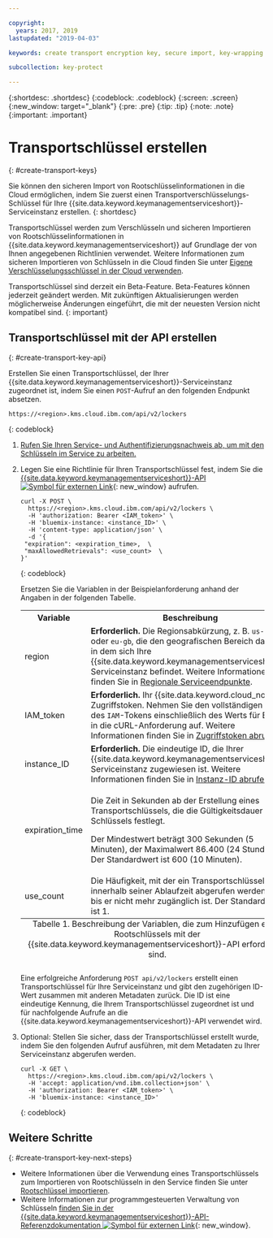 ```yaml
---

copyright:
  years: 2017, 2019
lastupdated: "2019-04-03"

keywords: create transport encryption key, secure import, key-wrapping key, transport key API examples

subcollection: key-protect

---
```


{:shortdesc: .shortdesc}
{:codeblock: .codeblock}
{:screen: .screen}
{:new_window: target="_blank"}
{:pre: .pre}
{:tip: .tip}
{:note: .note}
{:important: .important}

# Transportschlüssel erstellen
{: #create-transport-keys}

Sie können den sicheren Import von Rootschlüsselinformationen in die Cloud ermöglichen, indem Sie zuerst einen Transportverschlüsselungs-Schlüssel für Ihre {{site.data.keyword.keymanagementserviceshort}}-Serviceinstanz erstellen.
{: shortdesc}

Transportschlüssel werden zum Verschlüsseln und sicheren Importieren von Rootschlüsselinformationen in {{site.data.keyword.keymanagementserviceshort}} auf Grundlage der von Ihnen angegebenen Richtlinien verwendet. Weitere Informationen zum sicheren Importieren von Schlüsseln in die Cloud finden Sie unter [Eigene Verschlüsselungsschlüssel in der Cloud verwenden](/docs/services/key-protect/concepts?topic=key-protect-importing-keys).

Transportschlüssel sind derzeit ein Beta-Feature. Beta-Features können jederzeit geändert werden. Mit zukünftigen Aktualisierungen werden möglicherweise Änderungen eingeführt, die mit der neuesten Version nicht kompatibel sind.
{: important}

## Transportschlüssel mit der API erstellen
{: #create-transport-key-api}

Erstellen Sie einen Transportschlüssel, der Ihrer {{site.data.keyword.keymanagementserviceshort}}-Serviceinstanz zugeordnet ist, indem Sie einen `POST`-Aufruf an den folgenden Endpunkt absetzen.

```
https://<region>.kms.cloud.ibm.com/api/v2/lockers
```
{: codeblock}

1. [Rufen Sie Ihren Service- und Authentifizierungsnachweis ab, um mit den Schlüsseln im Service zu arbeiten.](/docs/services/key-protect?topic=key-protect-set-up-api)

2. Legen Sie eine Richtlinie für Ihren Transportschlüssel fest, indem Sie die [{{site.data.keyword.keymanagementserviceshort}}-API ![Symbol für externen Link](../../icons/launch-glyph.svg "Symbol für externen Link")](https://{/apidocs/key-protect){: new_window} aufrufen.

    ```cURL
    curl -X POST \
      https://<region>.kms.cloud.ibm.com/api/v2/lockers \
      -H 'authorization: Bearer <IAM_token>' \
      -H 'bluemix-instance: <instance_ID>' \
      -H 'content-type: application/json' \
      -d '{
     "expiration": <expiration_time>,  \
     "maxAllowedRetrievals": <use_count>  \
    }'
    ```
    {: codeblock}

    Ersetzen Sie die Variablen in der Beispielanforderung anhand der Angaben in der folgenden Tabelle.

      <table>
        <tr>
          <th>Variable</th>
          <th>Beschreibung</th>
        </tr>
        <tr>
          <td><varname>region</varname></td>
          <td><strong>Erforderlich.</strong> Die Regionsabkürzung, z. B. <code>us-south</code> oder <code>eu-gb</code>, die den geografischen Bereich darstellt, in dem sich Ihre {{site.data.keyword.keymanagementserviceshort}}-Serviceinstanz befindet. Weitere Informationen finden Sie in <a href="/docs/services/key-protect?topic=key-protect-regions#endpoints">Regionale Serviceendpunkte</a>.</td>
        </tr>
        <tr>
          <td><varname>IAM_token</varname></td>
          <td><strong>Erforderlich.</strong> Ihr {{site.data.keyword.cloud_notm}}-Zugriffstoken. Nehmen Sie den vollständigen Inhalt des <code>IAM</code>-Tokens einschließlich des Werts für Bearer in die cURL-Anforderung auf. Weitere Informationen finden Sie in <a href="/docs/services/key-protect?topic=key-protect-retrieve-access-token">Zugriffstoken abrufen</a>.</td>
        </tr>
        <tr>
          <td><varname>instance_ID</varname></td>
          <td><strong>Erforderlich.</strong> Die eindeutige ID, die Ihrer {{site.data.keyword.keymanagementserviceshort}}-Serviceinstanz zugewiesen ist. Weitere Informationen finden Sie in <a href="/docs/services/key-protect?topic=key-protect-retrieve-instance-ID">Instanz-ID abrufen</a>.</td>
        </tr>
        <tr>
          <td><varname>expiration_time</varname></td>
          <td>
            <p>Die Zeit in Sekunden ab der Erstellung eines Transportschlüssels, die die Gültigkeitsdauer des Schlüssels festlegt.</p>
            <p>Der Mindestwert beträgt 300 Sekunden (5 Minuten), der Maximalwert 86.400 (24 Stunden). Der Standardwert ist 600 (10 Minuten).</p>
          </td>
        </tr>
        <tr>
          <td><varname>use_count</varname></td>
          <td>Die Häufigkeit, mit der ein Transportschlüssel innerhalb seiner Ablaufzeit abgerufen werden kann, bis er nicht mehr zugänglich ist. Der Standardwert ist 1.</td>
        </tr>
          <caption style="caption-side:bottom;">Tabelle 1. Beschreibung der Variablen, die zum Hinzufügen eines Rootschlüssels mit der {{site.data.keyword.keymanagementserviceshort}}-API erforderlich sind.</caption>
      </table>

    Eine erfolgreiche Anforderung `POST api/v2/lockers` erstellt einen Transportschlüssel für Ihre Serviceinstanz und gibt den zugehörigen ID-Wert zusammen mit anderen Metadaten zurück. Die ID ist eine eindeutige Kennung, die Ihrem Transportschlüssel zugeordnet ist und für nachfolgende Aufrufe an die {{site.data.keyword.keymanagementserviceshort}}-API verwendet wird.

3. Optional: Stellen Sie sicher, dass der Transportschlüssel erstellt wurde, indem Sie den folgenden Aufruf ausführen, mit dem Metadaten zu Ihrer Serviceinstanz abgerufen werden.

    ```cURL
    curl -X GET \
      https://<region>.kms.cloud.ibm.com/api/v2/lockers \
      -H 'accept: application/vnd.ibm.collection+json' \
      -H 'authorization: Bearer <IAM_token>' \
      -H 'bluemix-instance: <instance_ID>'
    ```
    {: codeblock}

## Weitere Schritte
{: #create-transport-key-next-steps}

- Weitere Informationen über die Verwendung eines Transportschlüssels zum Importieren von Rootschlüsseln in den Service finden Sie unter [Rootschlüssel importieren](/docs/services/key-protect?topic=key-protect-import-root-keys).
- Weitere Informationen zur programmgesteuerten Verwaltung von Schlüsseln [finden Sie in der {{site.data.keyword.keymanagementserviceshort}}-API-Referenzdokumentation ![Symbol für externen Link](../../icons/launch-glyph.svg "Symbol für externen Link")](https://{DomainName}/apidocs/key-protect){: new_window}.
